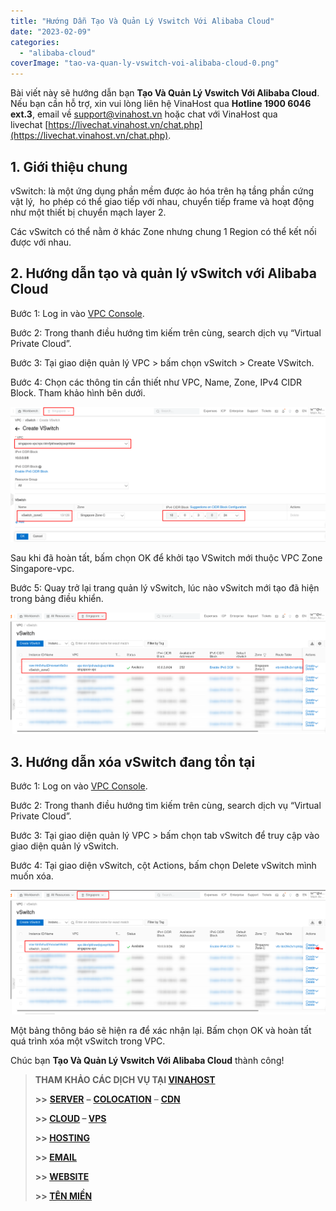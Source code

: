 ```yaml
---
title: "Hướng Dẫn Tạo Và Quản Lý Vswitch Với Alibaba Cloud"
date: "2023-02-09"
categories: 
  - "alibaba-cloud"
coverImage: "tao-va-quan-ly-vswitch-voi-alibaba-cloud-0.png"
---
```


Bài viết này sẽ hướng dẫn bạn **Tạo Và Quản Lý Vswitch Với Alibaba Cloud**. Nếu bạn cần hỗ trợ, xin vui lòng liên hệ VinaHost qua **Hotline 1900 6046 ext.3**, email về [support@vinahost.vn](mailto:support@vinahost.vn) hoặc chat với VinaHost qua livechat [https://livechat.vinahost.vn/chat.php](https://livechat.vinahost.vn/chat.php).

## **1\. Giới thiệu chung**

vSwitch: là một ứng dụng phần mềm được ảo hóa trên hạ tầng phần cứng vật lý,  ho phép có thể giao tiếp với nhau, chuyển tiếp frame và hoạt động như một thiết bị chuyển mạch layer 2.

Các vSwitch có thể nằm ở khác Zone nhưng chung 1 Region có thể kết nối được với nhau.

## **2\. Hướng dẫn tạo và quản lý vSwitch với Alibaba Cloud**

Bước 1: Log in vào [VPC Console](https://vpcnext.console.aliyun.com/vpc?spm=a2c63.p38356.0.0.70e8c52ffyTpG7).

Bước 2: Trong thanh điều hướng tìm kiếm trên cùng, search dịch vụ “Virtual Private Cloud”.

Bước 3: Tại giao diện quản lý VPC > bấm chọn vSwitch > Create VSwitch.

Bước 4: Chọn các thông tin cần thiết như VPC, Name, Zone, IPv4 CIDR Block. Tham khảo hình bên dưới.

![](images/tao-va-quan-ly-vswitch-voi-alibaba-cloud-1.png)

Sau khi đã hoàn tất, bấm chọn OK để khởi tạo VSwitch mới thuộc VPC Zone Singapore-vpc.

Bước 5: Quay trở lại trang quản lý vSwitch, lúc nào vSwitch mới tạo đã hiện trong bảng điều khiển.

![Vswitch](images/tao-va-quan-ly-vswitch-voi-alibaba-cloud-2.png)

## **3\. Hướng dẫn xóa vSwitch đang tồn tại**

Bước 1: Log on vào [VPC Console](https://vpcnext.console.aliyun.com/vpc?spm=a2c63.p38356.0.0.70e8c52ffyTpG7).

Bước 2: Trong thanh điều hướng tìm kiếm trên cùng, search dịch vụ “Virtual Private Cloud”.

Bước 3: Tại giao diện quản lý VPC > bấm chọn tab vSwitch để truy cập vào giao diện quản lý vSwitch.

Bước 4: Tại giao diện vSwitch, cột Actions, bấm chọn Delete vSwitch mình muốn xóa.

![Vswitch](images/tao-va-quan-ly-vswitch-voi-alibaba-cloud-3.png)

Một bảng thông báo sẽ hiện ra để xác nhận lại. Bấm chọn OK và hoàn tất quá trình xóa một vSwitch trong VPC.

Chúc bạn **Tạo Và Quản Lý Vswitch Với Alibaba Cloud** thành công!

> **THAM KHẢO CÁC DỊCH VỤ TẠI [VINAHOST](https://vinahost.vn/)**
> 
> **\>>** [**SERVER**](https://vinahost.vn/thue-may-chu-rieng/) **–** [**COLOCATION**](https://vinahost.vn/colocation.html) – [**CDN**](https://vinahost.vn/dich-vu-cdn-chuyen-nghiep)
> 
> **\>> [CLOUD](https://vinahost.vn/cloud-server-gia-re/) – [VPS](https://vinahost.vn/vps-ssd-chuyen-nghiep/)**
> 
> **\>> [HOSTING](https://vinahost.vn/wordpress-hosting)**
> 
> **\>> [EMAIL](https://vinahost.vn/email-hosting)**
> 
> **\>> [WEBSITE](http://vinawebsite.vn/)**
> 
> **\>> [TÊN MIỀN](https://vinahost.vn/ten-mien-gia-re/)**
